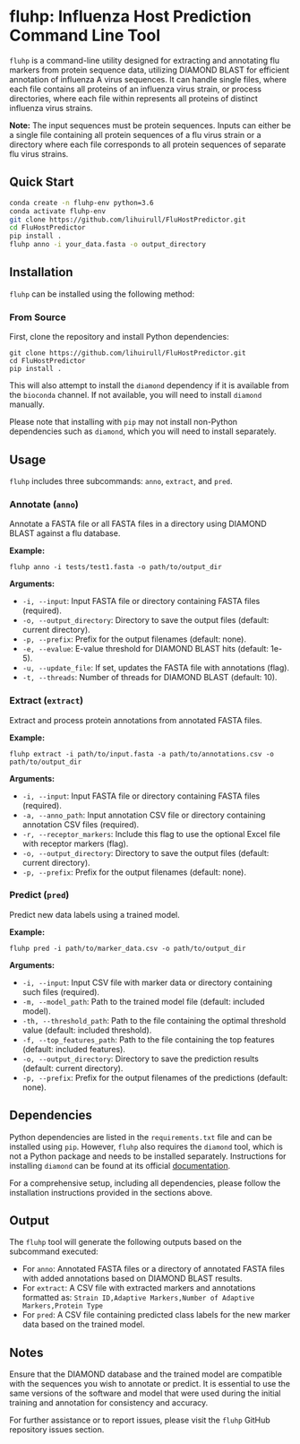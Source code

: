 # fluhp: Influenza Host Prediction Command Line Tool

`fluhp` is a command-line utility designed for extracting and annotating flu markers from protein sequence data, utilizing DIAMOND BLAST for efficient annotation of influenza A virus sequences. It can handle single files, where each file contains all proteins of an influenza virus strain, or process directories, where each file within represents all proteins of distinct influenza virus strains.

**Note:** The input sequences must be protein sequences. Inputs can either be a single file containing all protein sequences of a flu virus strain or a directory where each file corresponds to all protein sequences of separate flu virus strains.

## Quick Start

```bash
conda create -n fluhp-env python=3.6
conda activate fluhp-env
git clone https://github.com/lihuirull/FluHostPredictor.git
cd FluHostPredictor
pip install .
fluhp anno -i your_data.fasta -o output_directory
```

## Installation

`fluhp` can be installed using the following method:

### From Source

First, clone the repository and install Python dependencies:

```shell
git clone https://github.com/lihuirull/FluHostPredictor.git
cd FluHostPredictor
pip install .
```

This will also attempt to install the `diamond` dependency if it is available from the `bioconda` channel. If not available, you will need to install `diamond` manually.

Please note that installing with `pip` may not install non-Python dependencies such as `diamond`, which you will need to install separately.

## Usage

`fluhp` includes three subcommands: `anno`, `extract`, and `pred`.

### Annotate (`anno`)

Annotate a FASTA file or all FASTA files in a directory using DIAMOND BLAST against a flu database.

**Example:**

```shell
fluhp anno -i tests/test1.fasta -o path/to/output_dir
```

**Arguments:**

- `-i, --input`: Input FASTA file or directory containing FASTA files (required).
- `-o, --output_directory`: Directory to save the output files (default: current directory).
- `-p, --prefix`: Prefix for the output filenames (default: none).
- `-e, --evalue`: E-value threshold for DIAMOND BLAST hits (default: 1e-5).
- `-u, --update_file`: If set, updates the FASTA file with annotations (flag).
- `-t, --threads`: Number of threads for DIAMOND BLAST (default: 10).

### Extract (`extract`)

Extract and process protein annotations from annotated FASTA files.

**Example:**

```shell
fluhp extract -i path/to/input.fasta -a path/to/annotations.csv -o path/to/output_dir
```

**Arguments:**

- `-i, --input`: Input FASTA file or directory containing FASTA files (required).
- `-a, --anno_path`: Input annotation CSV file or directory containing annotation CSV files (required).
- `-r, --receptor_markers`: Include this flag to use the optional Excel file with receptor markers (flag).
- `-o, --output_directory`: Directory to save the output files (default: current directory).
- `-p, --prefix`: Prefix for the output filenames (default: none).

### Predict (`pred`)

Predict new data labels using a trained model.

**Example:**

```shell
fluhp pred -i path/to/marker_data.csv -o path/to/output_dir
```

**Arguments:**

- `-i, --input`: Input CSV file with marker data or directory containing such files (required).
- `-m, --model_path`: Path to the trained model file (default: included model).
- `-th, --threshold_path`: Path to the file containing the optimal threshold value (default: included threshold).
- `-f, --top_features_path`: Path to the file containing the top features (default: included features).
- `-o, --output_directory`: Directory to save the prediction results (default: current directory).
- `-p, --prefix`: Prefix for the output filenames of the predictions (default: none).

## Dependencies

Python dependencies are listed in the `requirements.txt` file and can be installed using `pip`. However, `fluhp` also requires the `diamond` tool, which is not a Python package and needs to be installed separately. Instructions for installing `diamond` can be found at its official [documentation](https://github.com/bbuchfink/diamond/wiki).

For a comprehensive setup, including all dependencies, please follow the installation instructions provided in the sections above.

## Output

The `fluhp` tool will generate the following outputs based on the subcommand executed:

- For `anno`: Annotated FASTA files or a directory of annotated FASTA files with added annotations based on DIAMOND BLAST results.
- For `extract`: A CSV file with extracted markers and annotations formatted as: `Strain ID,Adaptive Markers,Number of Adaptive Markers,Protein Type`
- For `pred`: A CSV file containing predicted class labels for the new marker data based on the trained model.

## Notes

Ensure that the DIAMOND database and the trained model are compatible with the sequences you wish to annotate or predict. It is essential to use the same versions of the software and model that were used during the initial training and annotation for consistency and accuracy.

For further assistance or to report issues, please visit the `fluhp` GitHub repository issues section.